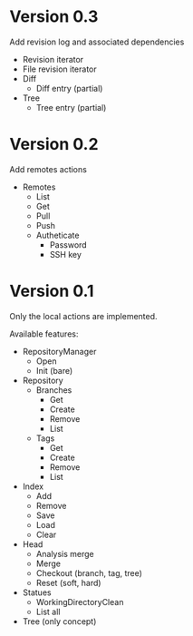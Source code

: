 # Version 0.3

Add revision log and associated dependencies

- Revision iterator
- File revision iterator
- Diff
  - Diff entry (partial)
- Tree
  - Tree entry (partial)

# Version 0.2

Add remotes actions

- Remotes
  - List
  - Get
  - Pull
  - Push
  - Autheticate
    - Password
    - SSH key

# Version 0.1

Only the local actions are implemented.

Available features:
- RepositoryManager
  - Open
  - Init (bare)
- Repository
  - Branches
    - Get
    - Create
    - Remove
    - List
  - Tags
    - Get
    - Create
    - Remove
    - List
 - Index
    - Add
    - Remove
    - Save
    - Load
    - Clear
 - Head
    - Analysis merge
    - Merge
    - Checkout (branch, tag, tree)
    - Reset (soft, hard)
 - Statues
    - WorkingDirectoryClean
    - List all
 - Tree (only concept)
